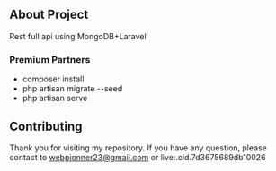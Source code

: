## About Project

Rest full api using MongoDB+Laravel


### Premium Partners

- composer install
- php artisan migrate --seed
- php artisan serve

## Contributing

Thank you for visiting my repository. If you have any question, please contact to webpionner23@gmail.com or live:.cid.7d3675689db10026
